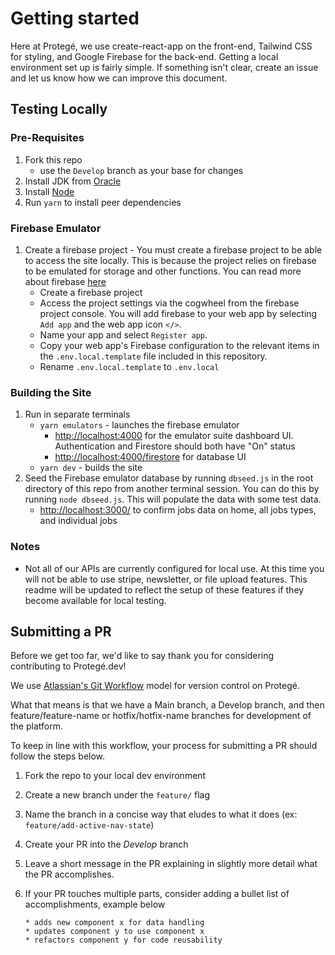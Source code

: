 # Getting started

Here at Protegé, we use create-react-app on the front-end, Tailwind CSS for styling, and Google Firebase for the back-end.
Getting a local environment set up is fairly simple. If something isn't clear, create an issue and let us know how we can improve this document.

## Testing Locally

### Pre-Requisites
1. Fork this repo 
    - use the `Develop` branch as your base for changes
2. Install JDK from [Oracle](https://www.oracle.com/java/technologies/javase-jdk15-downloads.html)
3. Install [Node](https://nodejs.org/en/download/)
4. Run `yarn` to install peer dependencies

### Firebase Emulator
1. Create a firebase project - You must create a firebase project to be able to access the site locally. This is because the project relies on firebase to be emulated for storage and other functions. You can read more about firebase [here](https://firebase.google.com/)
    - Create a firebase project
    - Access the project settings via the cogwheel from the firebase project console. You will add firebase to your web app by selecting `Add app` and the web app icon `</>`. 
    - Name your app and select `Register app`. 
    - Copy your web app's Firebase configuration to the relevant items in the `.env.local.template` file included in this repository.
    - Rename `.env.local.template` to `.env.local`

### Building the Site
1. Run in separate terminals
    - `yarn emulators` - launches the firebase emulator
        - [http://localhost:4000](http://localhost:4000) for the emulator suite dashboard UI. Authentication and Firestore should both have "On" status
        - [http://localhost:4000/firestore](http://localhost:4000/firestore) for database UI
    - `yarn dev` - builds the site
2. Seed the Firebase emulator database by running `dbseed.js` in the root directory of this repo from another terminal session. You can do this by running `node dbseed.js`. This will populate the data with some test data.
    - [http://localhost:3000/](http://localhost:3000/) to confirm jobs data on home, all jobs types, and individual jobs

### Notes
- Not all of our APIs are currently configured for local use. At this time you will not be able to use stripe, newsletter, or file upload features. This readme will be updated to reflect the setup of these features if they become available for local testing.

## Submitting a PR

Before we get too far, we'd like to say thank you for considering contributing to Protegé.dev!

We use [Atlassian's Git Workflow](https://www.atlassian.com/git/tutorials/comparing-workflows) model for version control on Protegé.

What that means is that we have a Main branch, a Develop branch, and then feature/feature-name or hotfix/hotfix-name branches for development of the platform.

To keep in line with this workflow, your process for submitting a PR should follow the steps below.

1. Fork the repo to your local dev environment
2. Create a new branch under the `feature/` flag
3. Name the branch in a concise way that eludes to what it does (ex: `feature/add-active-nav-state`)
4. Create your PR into the _Develop_ branch
5. Leave a short message in the PR explaining in slightly more detail what the PR accomplishes.

6. If your PR touches multiple parts, consider adding a bullet list of accomplishments, example below

   ```
   * adds new component x for data handling
   * updates component y to use component x
   * refactors component y for code reusability
   ```
